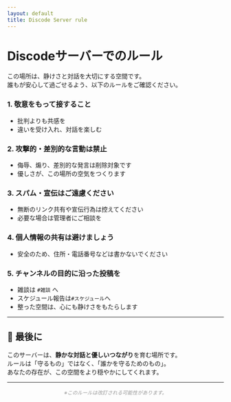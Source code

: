 ```yaml
---
layout: default
title: Discode Server rule
---
```


# Discodeサーバーでのルール

この場所は、静けさと対話を大切にする空間です。  
誰もが安心して過ごせるよう、以下のルールをご確認ください。

### 1. **敬意をもって接すること**
- 批判よりも共感を  
- 違いを受け入れ、対話を楽しむ

### 2. **攻撃的・差別的な言動は禁止**
- 侮辱、煽り、差別的な発言は削除対象です  
- 優しさが、この場所の空気をつくります

### 3. **スパム・宣伝はご遠慮ください**
- 無断のリンク共有や宣伝行為は控えてください  
- 必要な場合は管理者にご相談を

### 4. **個人情報の共有は避けましょう**
- 安全のため、住所・電話番号などは書かないでください

### 5. **チャンネルの目的に沿った投稿を**
- 雑談は `#雑談` へ
- スケジュール報告は`#スケジュール`へ
- 整った空間は、心にも静けさをもたらします

---

## 🍃 最後に

このサーバーは、**静かな対話と優しいつながり**を育む場所です。  
ルールは「守るもの」ではなく、「誰かを守るためのもの」。  
あなたの存在が、この空間をより穏やかにしてくれます。

---

<div align="center">
  <small><span style="color: #999999;"><em>※このルールは改訂される可能性があります。</em></span></small>
</div>